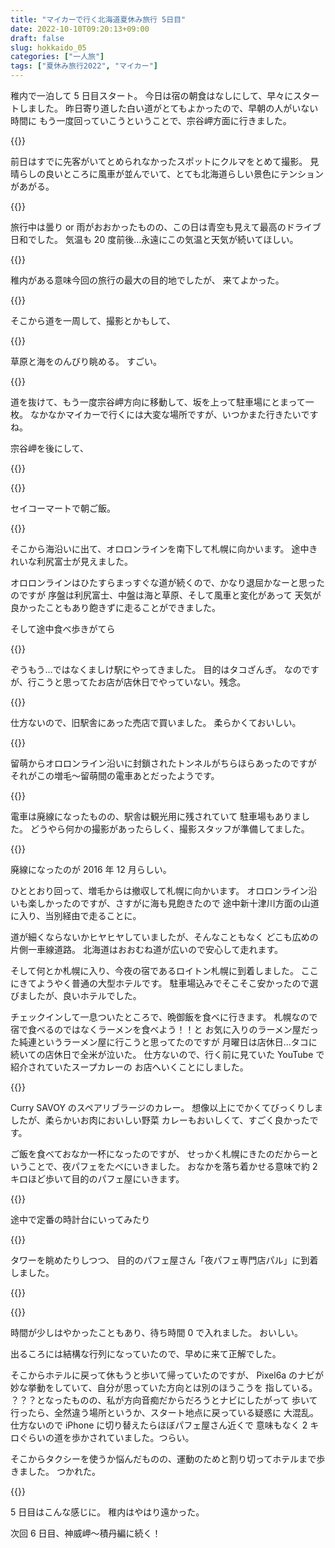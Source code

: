 ```yaml
---
title: "マイカーで行く北海道夏休み旅行 5日目"
date: 2022-10-10T09:20:13+09:00
draft: false
slug: hokkaido_05
categories: ["一人旅"]
tags: ["夏休み旅行2022", "マイカー"]
---
```


稚内で一泊して 5 日目スタート。
今日は宿の朝食はなしにして、早々にスタートしました。
昨日寄り道した白い道がとてもよかったので、早朝の人がいない時間に
もう一度回っていこうということで、宗谷岬方面に行きました。

{{<lightbox img="https://gyazo.com/4983e37a0e1a3bb20ba43286254208fd.jpg" title="">}}

前日はすでに先客がいてとめられなかったスポットにクルマをとめて撮影。
見晴らしの良いところに風車が並んでいて、とても北海道らしい景色にテンションがあがる。

{{<lightbox img="https://gyazo.com/68e60452e7ba5a97fba3999e56019b3b.jpg" title="">}}

旅行中は曇り or 雨がおおかったものの、この日は青空も見えて最高のドライブ日和でした。
気温も 20 度前後...永遠にこの気温と天気が続いてほしい。

{{<lightbox img="https://gyazo.com/2a0ac99523c384ee559f6b46cea79c6a.jpg" title="">}}

稚内がある意味今回の旅行の最大の目的地でしたが、
来てよかった。

{{<lightbox img="https://gyazo.com/99e3fc43345851f006fae3903f5d0933.jpg" title="">}}

そこから道を一周して、撮影とかもして、

{{<lightbox img="https://gyazo.com/05d0901b799080dd4d835e9b31a43270.jpg" title="">}}

草原と海をのんびり眺める。
すごい。

{{<lightbox img="https://gyazo.com/67b985af012312db23ee63696960c1cd.jpg" title="">}}

道を抜けて、もう一度宗谷岬方向に移動して、坂を上って駐車場にとまって一枚。
なかなかマイカーで行くには大変な場所ですが、いつかまた行きたいですね。

宗谷岬を後にして、

{{<lightbox img="https://gyazo.com/54e806c0c87d441101e8115585c5cd19.jpg" title="">}}

{{<lightbox img="https://gyazo.com/01a1cb86ed369d27d7872ccedf39ec78.jpg" title="">}}

セイコーマートで朝ご飯。

{{<lightbox img="https://gyazo.com/a8941c8ef23993f66f3fe86720f0cdf3.jpg" title="">}}

そこから海沿いに出て、オロロンラインを南下して札幌に向かいます。
途中きれいな利尻富士が見えました。

オロロンラインはひたすらまっすぐな道が続くので、かなり退屈かなーと思ったのですが
序盤は利尻富士、中盤は海と草原、そして風車と変化があって
天気が良かったこともあり飽きずに走ることができました。

そして途中食べ歩きがてら

{{<lightbox img="https://gyazo.com/130fd392e9549aa874629d40d6c46895.jpg" title="">}}

ぞうもう…ではなくましけ駅にやってきました。
目的はタコざんぎ。
なのですが、行こうと思ってたお店が店休日でやっていない。残念。

{{<lightbox img="https://gyazo.com/998ce335a09261b0d2065c83af1b5e41.jpg" title="">}}

仕方ないので、旧駅舎にあった売店で買いました。
柔らかくておいしい。

{{<lightbox img="https://gyazo.com/804bf53332712a11ac5ba11a8f26fe4b.jpg" title="">}}

留萌からオロロンライン沿いに封鎖されたトンネルがちらほらあったのですが
それがこの増毛～留萌間の電車あとだったようです。

{{<lightbox img="https://gyazo.com/2f2e9fdfefa6263a13e6fcf409984c9a.jpg" title="">}}

電車は廃線になったものの、駅舎は観光用に残されていて
駐車場もありました。
どうやら何かの撮影があったらしく、撮影スタッフが準備してました。

{{<lightbox img="https://gyazo.com/2a704851df25eeae68c128038d2a0995.jpg" title="">}}

廃線になったのが 2016 年 12 月らしい。

ひととおり回って、増毛からは撤収して札幌に向かいます。
オロロンライン沿いも楽しかったのですが、さすがに海も見飽きたので
途中新十津川方面の山道に入り、当別経由で走ることに。

道が細くならないかヒヤヒヤしていましたが、そんなこともなく
どこも広めの片側一車線道路。
北海道はおおむね道が広いので安心して走れます。

そして何とか札幌に入り、今夜の宿であるロイトン札幌に到着しました。
ここにきてようやく普通の大型ホテルです。
駐車場込みでそこそこ安かったので選びましたが、良いホテルでした。

チェックインして一息ついたところで、晩御飯を食べに行きます。
札幌なので宿で食べるのではなくラーメンを食べよう！！と
お気に入りのラーメン屋だった純連というラーメン屋に行こうと思ってたのですが
月曜日は店休日…タコに続いての店休日で全米が泣いた。
仕方ないので、行く前に見ていた YouTube で紹介されていたスープカレーの
お店へいくことにしました。

{{<lightbox img="https://gyazo.com/d48c4a408c5cd79ab56332123686ac16.jpg" title="">}}

Curry SAVOY のスペアリブラージのカレー。
想像以上にでかくてびっくりしましたが、柔らかいお肉においしい野菜
カレーもおいしくて、すごく良かったです。

ご飯を食べておなか一杯になったのですが、
せっかく札幌にきたのだからーということで、夜パフェをたべにいきました。
おなかを落ち着かせる意味で約 2 キロほど歩いて目的のパフェ屋にいきます。

{{<lightbox img="https://gyazo.com/75d324380ffe15a049d29dc992027d2d.jpg" title="">}}

途中で定番の時計台にいってみたり

{{<lightbox img="https://gyazo.com/34a48efc8ae90194070ac05fb98a70c7.jpg" title="">}}

タワーを眺めたりしつつ、
目的のパフェ屋さん「夜パフェ専門店パル」に到着しました。

{{<lightbox img="https://gyazo.com/e18936a82e2acf3bd872ab3f5bdf18ba.jpg" title="">}}

{{<lightbox img="https://gyazo.com/a465aeb001171e7c4c9e7d855e74acc7.jpg" title="">}}

時間が少しはやかったこともあり、待ち時間 0 で入れました。
おいしい。

出るころには結構な行列になっていたので、早めに来て正解でした。

そこからホテルに戻って休もうと歩いて帰っていたのですが、
Pixel6a のナビが妙な挙動をしていて、自分が思っていた方向とは別のほうこうを
指している。
？？？となったものの、私が方向音痴だからだろうとナビにしたがって
歩いて行ったら、全然違う場所というか、スタート地点に戻っている疑惑に
大混乱。
仕方ないので iPhone に切り替えたらほぼパフェ屋さん近くで
意味もなく 2 キロぐらいの道を歩かされていました。つらい。

そこからタクシーを使うか悩んだものの、運動のためと割り切ってホテルまで歩きました。
つかれた。

{{<lightbox img="https://gyazo.com/97423de4f7528b8b9aef89183e1ddc38.png" title="">}}

5 日目はこんな感じに。
稚内はやはり遠かった。

次回 6 日目、神威岬～積丹編に続く！
